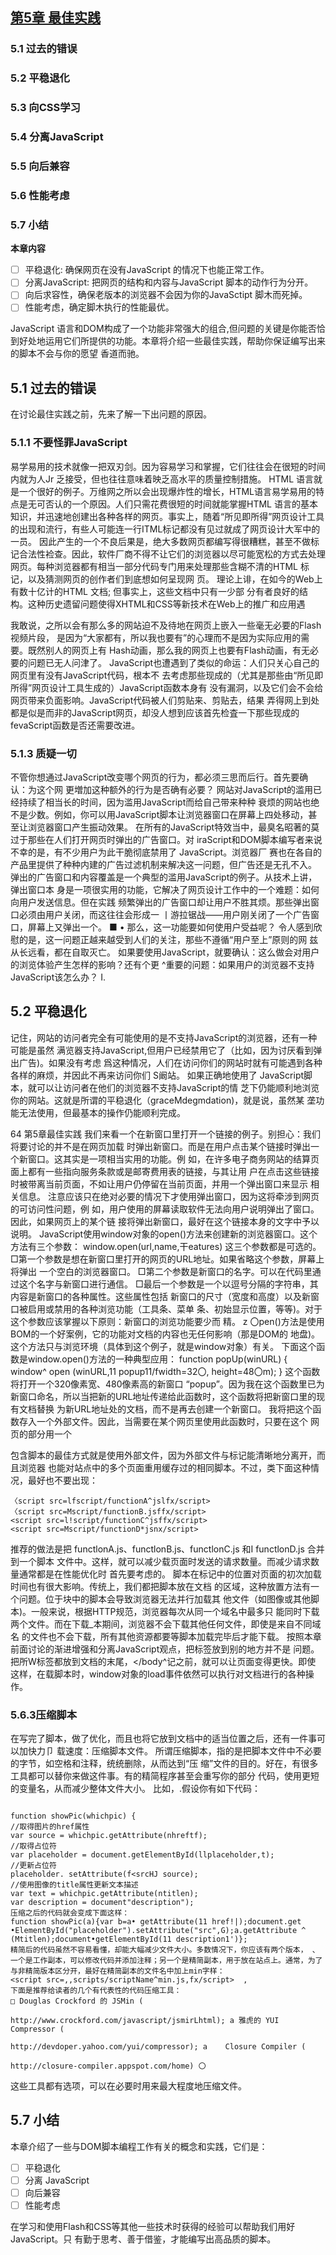 ##  [第5章 最佳实践](https://github.com/qianjilou/itbookshelf/tree/master/javascriptDOM)
###  5.1 过去的错误
###  5.2 平稳退化
###  5.3 向CSS学习
###  5.4 分离JavaScript
###  5.5 向后兼容
###  5.6 性能考虑
###  5.7 小结

**本章内容**
- [ ] 平稳退化: 确保网页在没有JavaScript 的情况下也能正常工作。
- [ ] 分离JavaScript: 把网页的结构和内容与JavaScript 脚本的动作行为分开。
- [ ] 向后求容性，确保老版本的浏览器不会因为你的JavaSctipt 脚木而死掉。
- [ ] 性能考虑，确定脚木执行的性能最优。  

JavaScript 语言和DOM构成了一个功能非常强大的组合,但问题的关键是你能否恰到好处地运用它们所提供的功能。本章将介绍一些最佳实践，帮助你保证编写出来的脚本不会与你的愿望
香道而驰。

##  5.1 过去的错误  

在讨论最住实践之前，先来了解一下出问题的原因。  

###  5.1.1 不要怪罪JavaScript  

易学易用的技术就像一把双刃剑。因为容易学习和掌握，它们往往会在很短的时间内就为人Jr 乏接受，但也往往意味着映乏高水平的质量控制措施。
HTML 语言就是一个很好的例子。万维网之所以会出现爆炸性的增长，HTML语言易学易用的特点是无可否认的一个原因。人们只需花费很短的时间就能掌握HTML 语言的基本知识，并迅速地创建出各种各样的网页。事实上，随着“所见即所得”网页设计工具的出现和流行，有些人可能连一行ITML标记都没有见过就成了网页设计大军中的一员。
因此产生的一个不良后果是，绝大多数网页都编写得很糟糕，甚至不做标记合法性裣查。因此，软件厂商不得不让它们的浏览器以尽可能宽松的方式去处理网页。每种浏览器都有相当一部分代码专门用来处理那些含糊不清的HTML 标记，以及猜测网页的创作者们到底想如何呈现网
页。
理论上诽，在如今的Web上有数十亿计的HTML 文档; 但事实上，这些文档中只有一少部
分有者良好的结构。这种历史遗留问题使得XHTML和CSS等新技术在Web上的推广和应用遇


我敢说，之所以会有那么多的网站迫不及待地在网页上嵌入一些毫无必要的Flash视频片段， 是因为“大家都有，所以我也要有”的心理而不是因为实际应用的需要。既然别人的网页上有 Hash动画，那么我的网页上也要有Flash动画，有无必要的问题已无人问津了。
JavaScript也遭遇到了类似的命运：人们只关心自己的网页里有没有JavaScript代码，根本不 去考虑那些现成的（尤其是那些由“所见即所得”网页设计工具生成的）JavaScript函数本身有 没有漏洞，以及它们会不会给网页带来负面影响。JavaScript代码被人们剪贴来、剪贴去，结果 弄得网上到处都是似是而非的JavaScript网页，却没人想到应该首先检査一下那些现成的 fevaScript函数是否还需要改进。  

###  5.1.3 质疑一切  




不管你想通过JavaScript改变哪个网页的行为，都必须三思而后行。首先要确认：为这个网
更増加这种额外的行为是否确有必要？
网站对JavaScript的滥用已经持续了相当长的时间，因为滥用JavaScript而给自己带来种种
衰烦的网站也绝不是少数。例如，你可以用JavaScript脚本让浏览器窗口在屏幕上四处移动，甚
至让浏览器窗口产生振动效果。
在所有的JavaScript特效当中，最臭名昭著的莫过于那些在人们打开网页时弹出的广告窗口。对
iraScript和DOM脚本编写者来说不幸的是，有不少用户为此干脆彻底禁用了 JavaScript。浏览器厂
赛也在各自的产品里提供了种种内建的广告过滤机制来解决这一问题，但广告还是无孔不入。
弹出的广告窗口和内容覆盖是一个典型的滥用JavaScript的例子。从技术上讲，弹出窗口本
身是一项很实用的功能，它解决了网页设计工作中的一个难题：如何向用户发送信息。但在实践
频繁弹出的广告窗口却让用户不胜其烦。那些弹出窗口必须由用户关闭，而这往往会形成一
丨游拉锯战——用户刚关闭了一个广告窗口，屏幕上又弹出一个。
■ •
那么，这一功能要如何使用户受益呢？
令人感到欣慰的是，这一问题正越来越受到人们的关注，那些不遵循“用户至上”原则的网
兹从长远看，都在自取灭亡。
如果要使用JavaScript，就要确认：这么做会对用户的浏览体验产生怎样的影响？还有个更 ^重要的问题：如果用户的浏览器不支持JavaScript该怎么办？
I.  

##  5.2 平稳退化  

记住，网站的访问者完全有可能使用的是不支持JavaScript的浏览器，还有一种可能是虽然 满览器支持JavaScript,但用户已经禁用它了（比如，因为讨厌看到弹出广告)。如果没有考虑 爲这种情况，人们在访问你们的网站时就有可能遇到各种各样的麻烦，并因此不再来访问你们
S阚站。
如果正确地使用了 JavaScript脚本，就可以让访问者在他们的浏览器不支持JavaScript的情 芝下仍能顺利地浏览你的网站。这就是所谓的平稳退化（graceMdegmdation)，就是说，虽然某 垄功能无法使用，但最基本的操作仍能顺利完成。

64 第5章最佳实践
我们来看一个在新窗口里打开一个链接的例子。别担心：我们将要讨论的并不是在网页加载 时弹出新窗口。而是在用户点击某个链接时弹出一个新窗口。这其实是一项相当实用的功能。例 如，在许多电子商务网站的结算页面上都有一些指向服务条款或是邮寄费用表的链接，与其让用 户在点击这些链接时被带离当前页面，不如让用户仍停留在当前页面，并用一个弹出窗口来显示 相关信息。
注意应该只在绝对必要的情况下才使用弹出窗口，因为这将牵涉到网页的可访问性问题，例 如，用户使用的屏幕读取软件无法向用户说明弹出了窗口。因此，如果网页上的某个链 接将弹出新窗口，最好在这个链接本身的文字中予以说明。
JavaScript使用window对象的open()方法来创建新的浏览器窗口。这个方法有三个参数：
window.open(url,name,干eatures)
这三个参数都是可选的。
□第一个参数是想在新窗口里打开的网页的URL地址。如果省略这个参数，屏幕上将弹出 一个空白的浏览器窗口。
□第二个参数是新窗口的名字。可以在代码里通过这个名字与新窗口进行通信。
□最后一个参数是一个以逗号分隔的字符串，其内容是新窗口的各种属性。这些属性包括 新窗口的尺寸（宽度和高度）以及新窗口被启用或禁用的各种浏览功能（工具条、菜单 条、初始显示位置，等等)。对于这个参数应该掌握以下原则：新窗口的浏览功能要少而 精。	z
〇pen()方法是使用BOM的一个好案例，它的功能对文档的内容也无任何影响（那是DOM的 地盘)。这个方法只与浏览环境（具体到这个例子，就是window对象）有关。
下面这个函数是window.open()方法的一种典型应用：
function popUp(winURL) {
window^ open (winURL,11 popup11/fwidth=32〇, height=48〇m);
}
这个函数将打开一个320像素宽、480像素高的新窗口 “popup”。因为我在这个函数里已为 新窗口命名，所以当把新的URL地址传递给此函数时，这个函数将把新窗口里的现有文档替换 为新URL地址处的文档，而不是再去创建一个新窗口。
我将把这个函数存入一个外部文件。因此，当需要在某个网页里使用此函数时，只要在这个 网页的<head>部分用一个<script>标签导入那个外部文件即可。函数本身不会对网页的可访问性 产生任何影响，会影响到网页的只是：我将如何使用此函数。
调用popUp函数的一个办法是使用伪协议（pseudo-protocol)。
“javascript:” 伪协议
“真”协议用来在因特网上的计算机之间传输数据包，如HTTP协议(http://)、FTP协议(ftp://)

5.2平稳退化 65
等，伪协议则是一种非标准化的协议。“javascript:”伪协议让我们通过一个链接来调用JavaScript
祿。
下面是通过“javascript”伪协议调用popUp()函数的具体做法：
<a href=,!javascript:popUp(1 http://www^example^com/1)ju>Example</a>
g	这条语句在支持“javascript”伪协议的浏览器中运行正常，较老的浏览器则会去尝试打开那
接但失败，支持这种伪协议但禁用了 JavaScript功能的浏览器会什么也不做。
总之，在HTML文档里通过“javascript:”伪协议调用JavaScript代码的做法非常不好。  

###  5.2.2 内嵌的事件处理函数  

我们已经在第4章的图片库脚本见识过事件处理函数的用途和用法了：把oncllck事件处理 运数作为属性嵌入<a>标签，该处理函数将在oncllck事件发生时调用图片切换函数。
这个技巧同样可以用来调用popup函数。但当在某个链接里用oncllck事件处理函数去打开 夢窗口时，这个链接的href属性似乎没有什么用处——与这个链接有关的重要信息已经都包括 £它的oncllck属性里了。这也正是我们经常会看到如下所示的链接的原因：
<a hre干onclick=MpopUp('httpr/Zwww.example• com/1);
• return false; ,r>Example<a>
因为在上面这条HTML指令里使用了 return false语句，这个链接不会真的被打开。“#”符 是一个仅供文档内部使用的链接记号（单就这条指令而言，“#”是未指向任何目标的内部链



戔;。在某些浏览器里，“#”链接指向当前文档的开头。把h「ef属性的值设置为“#”只是为了
一个空链接。实际工作全部由oncllck属性负责完成。
很遗憾，这个技巧与用“javascript”伪协议调用JavaScript代码的做法同样糟糕，因为它们
蔡不能平稳退化。如果用户已经禁用了浏览器的JavaScript功能，这样的链接将毫无用处。  

###  5.2.3 谁关心这个  

或许你对我反复强调“平稳退化”有些不解：让那些不支持或禁用了 JavaScript功能的浏览
香也能顺利地访问你的网站真的那么重要吗？
请想象一下，有个访问者来到了你的网站，他总是在浏览Web时同时禁用图像和JavaScript。
家肯定认为如今这样的用户已非常少见，而事实也正是如此。但这个访问者非常重要。
你想象的那个用户是一个搜索机器人（searchbot)。搜索机器人是一种自动化的程序，它们
氯览Web的目的是为了把各种网页添加到捜索引擎的数据库里。各大捜索引擎都有类似的程序。
目前，只有极少数搜索机器人能够理解JavaScript代码。所以，如果你的JavaScript网页不能平
稳退化，它们在搜索引擎上的排名就可能大受损害。
具体到popUp()函数，为其中的JavaScript代码预留出退路很简单：在链接里把href属性设
置为真实存在的URL地址，让它成为一个有效的链接，如下所示：
<a href=Hhttp://www^example•com/tr
• onclick=l,popUp(,http://www.exaniple^cornl; return false;,f>Example</a>

66 第5章最佳实践
因为URL地址出现了两次，上面这些代码显得有点冗长，但我们可以利用JavaScript语言把 它改写得简明一些。this可以用来代表任何一种当前元素，所以可以用this和getAttrlbuteO方 法提取出h「ef属性的值，如下所示：
<a href="http://www,examplK；om/’’
• onclick="popUp(this.getAttribute(rhref'); return false;”>Example</a>
老实说，上面这条语句没有精简多少。当前链接的h「ef属性还有一个更简明的引用办法 	使用由DOM提供的tlri s. href属性：
<a href=n http ://www* example •corn/11
^ onclick=npopUp(this.href; return false;f,>Example</a>
不管采用哪种方法，重要的是href属性现在已经有了合法的值。与h「ef= "javascript: •••" 或href ="#"相比，这几种变体的效果要好得多。
所以，在把href属性设置为真实存在的URL地址后，即使JavaScript已被禁用（或遇到了 捜索机)，这个链接也是可用的。虽然这个链接在功能上打了点儿折扣（因为它没有打开一个新 窗口），但它并没有彻底失效。这是一个经典的“平稳退化”的例子。
在本书此前介绍的所有技巧当中，这个技巧是最有用的，但它还有改进的余地。这个技巧 最明显的不足是：每当需要打开新窗口时，就不得不把一些JavaScript代码嵌入标记文档中。如 果能把包括事件处理函数在内的所有JavaScript代码全都放在外部文件里，这个技巧将更加完 善。  

##  5.3 向CSS学习  

此前，我曾以JavaScript和Flash为例，对技术会因为在诞生初期被人们滥用而造成恶劣后 果的问题进行了讨论。我们可以从过去的失误里学到很多东西。
不过，还有一些技术是从一开始就被人们小心谨慎地使用着的。我们可以从它们那里学到更 多的东西。  

###  5.3.1 结构与样式的分离  

CSS (层叠样式表）是一项了不起的技术。CSS可以让人们对网站设计工作中的各个方面做 出严格细致的控制。表面上看，CSS技术并无新内容，CSS能做到的用<table^fl<font^标签也 可以做到。CSS技术的最大优点是，它能够帮助你将Web文档的内容结构（标记）和版面设计 (样式）分离开来。
我们经常会遇到一些几乎每个元素都带有style属性的Web文档，而这是CSS技术最缺乏 效率的用法之一。真正能从CSS技术获益的方法，是把样式全部转移到外部文件中去。
与JavaScript和Flash相比，CSS的“出生”日期要晚得多。或许是已经从滥用JavaScript和 Flash的后果中吸取了教训的缘故，网页设计人员一开始使用CSS时就采用了一种深思熟虑、渐 进增强的态度。
把文档的结构和样式分为两部分的CSS技术给每个人都带来了方便。如果你的工作是编写的内容，现在只要集中精力把文档的内容正确地标记出来就行了，用不着再与充斥着<able> .^f〇nt>等标签的模板打交道，也就用不着再担心会把文档的版面设计弄得一团糟。如果你的工 修是设计网页的版面，现在只要集中精力把诸如颜色、字体和位置等在一些外部文件里设置妥当 盏行了，而无需再接触文档，最多只需要添加些类或是Id属性。
作为CSS技术的突出优点，文档结构与文档样式的分离可以确保网页都能平稳退化。具备 C5S支持的浏览器固然可以把网页呈现得美仑美奂，不支持或禁用了 CSS功能的浏览器同样可 网页的内容按照正确的结构显示出来。
按这种原则使用JavaScript时，我们可以从CSS身上借鉴到很多东西。  

###  5.3.2 渐进增强  

在网页设计人员当中流传着这样一句格言：“内容就是一切”。如果没有内容，创建网站还有
I用？
话虽如此，也不能简单地把原始内容发布到网上，而不加任何描述。内容需要用HTML或 TML之类的标记语言来描述。在创建网站的时候，给内容加上正确的HTML标记是第一个步 或许也是最重要的步骤。我们可以修正那句格言为“标记良好的内容就是一切”。
只有正确地使用标记语言才能对内容做出准确的描述。各种标记负责提供诸如“这是列表 獲\ “这是文本段落”之类的信息。如果不使用<11>、<P>之类的标签，我们就很难把它们区分
在给内容加上各种标记后，就可以使用各种CSS指令控制内容的显示效果。CSS指令构成 了一个表示层。这个表示层就像是一张透明的彩色薄膜，可以包裹到文档的结构上，使文档的内 容呈现出各种色彩。但即使去掉这个表示层，文档的内容也依然可以访问（只是缺乏色彩而已)。 所谓“渐进增强”就是用一些额外的信息层去包裹原始数据。按照“渐进增强”原则创建出 网页几乎（如果不是“全部”的话）都符合“平稳退化”原则。
类似于CSS，JavaScript和DOM提供的所有功能也应该构成一个额外的指令层。CSS代码负 衰提供关于“表示”的信息，JavaScript代码负责提供关于“行为”的信息。行为层的应用方式
与表不层一样。
要想获得最佳的“表示”效果，就应该把CSS代码从HTML文档里分离出来放在一些外部 文件里。像下面这样把CSS代码混杂在HTML文档里也不是不可以，但这种做法弊大于利：
<p style=Mfont-weight: bold; color: red;"> Be careful!.
</p>	、
更值得推荐的办法是，先把样式信息存入一个外部文件，再在文档的head部分用<11nk>标签 妄调用这个文件：
•warning { font-weight: bold;

68	第5章最佳实践
cl ass属性是样式与文档内容之间的联结纽带：
<p class=,lwarning,t>
Be careful!
</p>
这显然更容易阅读和理解，而且样式信息也更容易修改了。例如，假设你在100个文档里使 用了 warning类来排版各种警告信息，而现在想统一改变那些警告信息的显示效果，比如把它们 的颜色都从红色改为蓝色。那么，如果你已经把它们的表示层和结构分开了，就可以很容易地修 改样式了。
•warning { font-weight: bold; color: blue;
>
如果把这个样式混杂在那i〇〇个文档里，则不得不进行大量的“搜索并替换”操作。
显然，把CSS代码从HTML文档里分离出来可以让CSS工作得最好。这个适用于CSS表示 层的结论同样适用于JavaScript行为层。  

##  5.4 分离 JavaScript  

你此前见到的JavaScript代码都已经与HTML文档分得很开了。负责实际完成各项任务的 JavaScript函数都已存入外部文件，问题出现在内嵌的事件处理函数中。
类似于使用style属性，在HTML文档里使用诸如oncllck之类的属性也是一种既没有效率 又容易引发问题的做法。如果我们用一个“挂钩”、，就像CSS机制中的class或Id属性那样，把 JavaScript代码调用行为与HTML文档的结构和内容分离开，网页就会健壮得多。那么，可否用 下面这条语句来表明“当这个链接被点击时，它将调用popUpO函数”的意思呢？
<a href-Mhttp://www•example•com/n class=,,popup,l>Example</a>
我很高兴告诉大家：完全可以这样做。JavaScript语言不要求事件必须在HTML文档里处理， 我们可以在外部JavaScript文件里把一个事件添加到HTML文档中的某个元素上：
element.event = action...
关键是怎样才能把应该获得这个事件的元素确定下来。这个问题可以利用class或Id属性 来解决。
如果想把一个事件添加到某个带有特定Id属性的元素上，用getElementByld就可以解决问题:
getElementByld(id).event = action
如果事情涉及多个元素，我们可以用getElementsByTagName和getAttribute把事件添加到有 着特定属性的一组元素上。
具体步骤如下所示。
把文档里的所有链接全放入一个数组里。
遍历数组。
如果某个链接的cl ass属性等于popup，就表示这个链接在被点击时应该调用popUpO函数。


人把这个链接的href属性值传递给popUp()函数；
B.取消这个链接的默认行为，不让这个链接把访问者带离当前窗口。 面是实现上述步骤的JavaScript代码：
var links = document.getElementsByTagName(Mafl); for (var i=0; i<links*length; i++) { if (links[i].getAttribute(Mclass!f) == npopupH) { links[i]^onclick = function() { popUp(this^getAttribute(,!hrefrt)); return false:
以上代码将把调用popUpO函数的oncli'ck事件添加到有关的链接上。只要把它们存入一个外
JavaScript文件，就等于是把这些操作从HTML文档里分离出来了。而这就是“分离JavaScript”
义。
还有个问题需要解决：如果把这段代码存入外部JavaScript文件，它们将无法正常运行。因
段代码的第一行是：
var links = document^getElementsByTagName(,laM);
这条语句将在JavaScript文件被加载时立刻执行。如果JavaScript文件是从HTML文档的
w分用<sc「1pt>标签调用的，它将在HTML文档之前加载到浏览器里。同样，如果<sc「1pt>
位于文档底部</body>之前，就不能保证哪个文件最先结束加载（浏览器可能一次加载多个)。
运为脚本加载时文档可能不完整，所以模型也不完整。没有完整的DOM, getElementsByTagName
等方法就不能正常工作。
必须让这些代码在HTML文档全部加载到浏览器之后马上开始执行。还好，HTML文档全 奪 加载完毕时将触发一个事件，这个事件有它自己的事件处理函数。
文档将被加载到一个浏览器窗口里，document对象又是window对象的一个属性。当window 诗象触发onload事件时，document对象已经存在。
我将把我的JavaScript代码打包在prepareLInks函数里，并把这个函数添加到window对象的 7]oad事件上去。这样一来，DOM就可以正常工作了：

window.onload = prepareLinks;
function prepareLinks() {
var links = document•getElementsByTagName(tlan);
for (var i=〇; i<links^length; i++) {
if (links[i]^getAttribute(HclassH)
links[i]•onclick = function() {
popUp(this^getAttribute(l,href,1));
return false;

"popup”） {
别忘记把popup函数也保存到那个外部JavaScript文件里去:

function popUp(winURL) {
window^open(winURL/,popup,f/lwidth=320,height=480n);
这是一个非常简单的例子，但它演示了怎样才能成功地把行为与结构分离开来。在第6章， 我还会介绍几种可以在文档加载时把事件添到元素上去的巧妙办法。  

##  5.5 向后兼容  

正如前面反复强调的那样，你的网站的访问者很可能未启用JavaScript功能。此外，不同的 浏览器对JavaScript的支持程度也不一样。绝大多数浏览器都能或多或少地支持JavaScript，而绝 大多数现代的浏览器对DOM的支持都非常不错。但比较古老的浏览器却很可能无法理解DOM 提供的方法和属性。因此，即使某位用户在访问你的网站时使用的是支持JavaScript的浏览器， 某些脚本也不一定能正常工作。  

###  5.5.1 对象检测  

针对这一问题的最简单的解决方案是，检测浏览器对JavaScript的支持程度。这有点儿像游 乐园里的警告牌：“你必须达到这一身高才能参与这项游乐活动”。换句话说，需要在D0M脚本 里表达出下面这个含义：“你必须理解这么多的JavaScript语言才能执行这些语句”。
这个解决方案很容易实现：只要把某个方法打包在一个If语句里，就可以根据这条If语句 的条件表达式的求值结果是true (这个方法存在）还是false (这个方法不存在）来决定应该采 取怎样的行动。这种检测称为对象检测（objectdetecticm)。第2章介绍过，几乎所有的东西（包 括各种方法在内)都可以被当做对象来对待，而这意味着我们可以容易地把不支持某个特定D0M 方法的浏览器检测出来：
if (method) { statements
}
例如，如果有一个使用了 getElementByldO方法的函数，就可以在调用getElementByldO方法 之前先检査用户所使用的浏览器是否支持这个方法。在使用对象检测时，一定要删掉方法名后面 的圆括号，如果不删掉，测试的将是方法的结果，无论方法是否存在。
function myFunction() { if (documentsgetElementByld) { statements using getElementByld
}
>
因此，如果某个浏览器不支持getElementByldO方法，它就永远也不会执行使用此方法的语句。
这个解决方案的唯一不足是，如此编写出来的函数会增加一对花括号。如果需要在函数里检 测多个D0M方法和/或属性是否存在，这个函数中最重要的语句就会被深埋在一层又一层的花括 号里。而这样的代码往往很难阅读和理解。
把测试条件改为“如果你不理解这个方法，请离开”则更简单。
为了把测试条件从“如果你理解……”改为“如果你不理解……”，需要使用“逻辑非”操

?，这个操作符在JavaScript语言里表示为一个惊叹号：
if (!method)
測试条件中的“……请离开”可以用一条「eturn语句来实现。因为这相当于中途退出函数， 址它返回布尔值false比较贴切。用来测试getElementByld是否存在的语句如下所示：
if (IgetElementByld) { return false;
因为花括号部分只有「eturn false —条语句，我们可以把它简写成一行：
if (IgetElementByld) return false;
如果需要测试多个方法或属性是否存在，可以用“逻辑或”操作符将其合并，这个操作符在 pfe%BScript语言里表示为两个竖线符号。如下所示：
if (IgetElementByld || IgetElementsByTagName) return false;
如果这是游乐园里的一块警告牌的话，它的意思是“如果你不理解getElementByld和 ^ElementsByTagName，你就不能参与这项游乐活动”。
现在，我将按照这一思路，在用来把oncllck事件添加到链接上去的网页加载脚本里插入一 条if语句。那个脚本里使用了 getElementsB/TagName，所以需要插入一条If语句去检査浏览器是 否理解这个方法：
window^onload = function() { if (!document•getElementsByTagName) return false; var Inks = document•getElementsByTagName(lfalf); for (var i=〇; i<lnks^length; i++) { if (lnks[i].getAttribute("class") == "popup") { lnks[i]^onclick = function() { popUp(this,getAttribute("href")); return false;
虽然只是一条简单的if语句，但它可以确保那些/古老的”浏览器不会因为我的脚本代码 齑出问题。这么做是为了让脚本有良好的向后兼容性。为我在给网页添加各有关行为时始终遵 循了 “渐进增强”的原则，所以可以确切地知道我添加的那些都能平稳退化，我的网页在那些“古 老的”浏览器里也能正常浏览。那些只支持一部分JavaScript功能但不支持DOM的浏览器仍可 以访问我的网页的内容。  

###  5.5.2 浏览器嗅探技术  

在JavaScript脚本代码里，在使用某个特定的方法或属性之前，先测试它是否真实存在是确 保向后兼容性最安全和最可信的办法，但它并不是唯一的办法。在浏览器市场群雄逐鹿的那个年 代，一种称为浏览器嗅探（browsersniffimg)的技术曾经非常流行。
“浏览器嗅探”指通过提取浏览器供应商提供的信息来解决向后兼容问题。从理论上讲，可

72	第5章最佳实践
以通过JavaScript代码检索关于浏览器品牌和版本的信息，这些信息可以用来改善JavaScript脚 本代码的向后兼容性，但这是一种风险非常大的技术。
首先，浏览器有时会“撒谎”。因为历史原因，有些浏览器会把自己报告为另外一种浏览器， 还有一些浏览器允许用户任意修改这些信息。
其次，为了适用于多种不同的浏览器，浏览器嗅探脚本会变得越来越复杂。如果想让浏览器 嗅探脚本能够跨平台工作，就必须测试所有可能出现的供应商和版本号组合。这是^个无穷尽的 任务，测试的组合情况越多，代码就越复杂和冗长。
最后，许多浏览器嗅探脚本在进行这类测试时要求浏览器的版本号必须得到精确的匹配。因 此，每当市场上出现新版本时，就不得不修改这些脚本。
令人感到欣慰的是，充满着风险的浏览器嗅探技术正在被更简单也更健壮的对象检测技术所 取代。  

##  5.6 性能考虑  

很多人都会忽视脚本对Web应用整体性能的影响。为保证应用流畅地运行，在为文档编写 和应用脚本时，需要注意一些问题。  

###  5.6.1 尽量少访问DOM和尽量减少标记  

访问DOM的方式对脚本性能会产生非常大的影响。以下面代码为例：
i千（doamient.getElementsByTagMame(’ra").length > 0) { var links = document•getElementsByTagName(Hafr); for (var i=0; i<links-length; i++) {
//对每个链接做点处理
搞清楚这段代码要干什么，自然就会明白问题在哪里了。首先，它取得了所有<a>元素，然 后检査它们的个数是不是大于〇:
if (document.getElementsByTagMame(na").length > 0) {
然后，如果大于〇,它会再次取得^有<a>元素，循环遍历这些元素并应用某些操作：
var links = documentsgetElementsByTagName(,*a11); for (var i=0; iclinks•length; i++) {
虽然这段代码可以运行，但它不能保持最优的性能。不管什么时候，只要是查询DOM中的 某些元素，浏览器都会搜索整个DOM树，从中査找可能匹配的元素。这段代码居然使用了两次 getElementsByTagName方法去执行相同的操作，浪费了一次搜索。更好的办法是把第一次捜索的结 果保存在一个变量中，然后在循环里重用该结果，比如：
var links = document•getEleir)entsByTagName(Hatl); if (links.length > 0) {
for (var i=〇; i<links•length; i++) {	'
//对每个链接做点处理

这样一来，代码功能没有变，但捜索DO。的次数由两次降低到了一次。
前面例子中的问题还比较容易发现。要是你有多个函数重复做同一件事，恐怕就不太好发现 了。比如，要是有一个函数检査每个链接中的popup类，而另外一个函数检查每个链接中的hover 类，那么同样也会造成捜索浪费。在多个函数都会取得一组类似元素的情况下，可以考虑重构代 码，把搜索结果保存在一个全局变量里，或者把一组元素直接以参数形式传递给函数。
另一个需要注意的地方，就是要尽量减少文档中的标记数量。过多不必要的元素只会增加 DOM树的规模，进而增加遍历DOM树以查找特定元素的时间。  

###  5.6.2 合并和放置脚本  

本书中的多数示例都使用外部脚本文件，在文档中通S<scr1pt>元素把它们包含进来，如下
<script rc=flscript/function^jsfl></script>
包含脚本的最佳方式就是使用外部文件，因为外部文件与标记能清晰地分离开，而且浏览器 也能对站点中的多个页面重用缓存过的相同脚本。不过，类下面这种情况，最好也不要出现：
```
〈script src=lfscript/functionA^jslfx/script>
〈script src=Mscript/functionB.jsffx/script>
<script src=l!script/functionC^jsffx/script>
<script src=Mscript/functionD*jsnx/script>
```
推荐的做法是把 functlonA.js、functlonB.js、functlonC.js 和I functlonD.js 合并到一个脚本 文件中。这样，就可以减少载页面时发送的请求数量。而减少请求数量通常都是在性能优化时 首先要考虑的。
脚本在标记中的位置对页面的初次加载时间也有很大影响。传统上，我们都把脚本放在文档 的<head>区域，这种放置方法有一个问题。位于<head>块中的脚本会导致浏览器无法并行加载其 他文件（如图像或其他脚本)。一般来说，根据HTTP规范，浏览器每次从同一个域名中最多只 能同时下载两个文件。而在下载_本期间，浏览器不会下载其他任何文件，即使是来自不同域名 的文件也不会下载，所有其他资源都要等脚本加载完毕后才能下载。
按照本章前面讨论的渐进增强和分离JavaScript观点，把<scr1pt>标签放到别的地方并不是 问题。把所W<scr1pt>标签都放到文档的末尾，</body^记之前，就可以让页面变得更快。即使 这样，在载脚本时，window对象的load事件依然可以执行对文档进行的各种操作。  

###  5.6.3压缩脚本  

在写完了脚本，做了优化，而且也将它放到文档中的适当位置之后，还有一件事可以加快力卩 载速度：压缩脚本文件。
所谓压缩脚本，指的是把脚本文件中不必要的字节，如空格和注释，统统删除，从而达到“压 缩”文件的目的。好在，有很多工具都可以替你来做这件事。有的精简程序甚至会重写你的部分 代码，使用更短的变量名，从而减少整体文件大小。
比如，.假设你有如下代码：

```

function showPic(whichpic) {
//取得图片的href属性
var source = whichpic.getAttribute(nhreftf);
//取得占位符
var placeholder = document.getElementById(llplaceholder,t);
//更新占位符
placeholder. setAttribute(f<srcHJ source);
//使用图像的title属性更新文本描述
var text = whichpic.getAttribute(ntitlen);
var description = document"description");
压缩之后的代码就会变成下面这样：
function showPic(a){var b=a• getAttribute(11 href!|);document.get •ElementById("placeholder").setAttribute("src",G);a.getAttribute ^ (Mtitlen);document•getElementById(11 description1')};
精简后的代码虽然不容易看懂，却能大幅减少文件大小。多数情况下，你应该有两个版本， 、一个是工作副本，可以修改代码并添加注释；另一个是精简副本，用于放在站点上。通常，为了 与非精简版本区分开，最好在精简副本的文件名中加上min字样：
<script src=,,scripts/scriptName^min.js,fx/script>	,
下面是推荐给读者的几个有代表性的代码压缩工具：
□ Douglas Crockford 的 JSMin (

http://www.crockford.com/javascript/jsmirLhtml); a 雅虎的 YUI Compressor (

http://devdoper.yahoo.com/yui/compressor); a	Closure Compiler (

http://closure-compiler.appspot.com/home) 〇
```
这些工具都有选项，可以在必要时用来最大程度地压缩文件。  

##  5.7 小结  

本章介绍了一些与DOM脚本编程工作有关的概念和实践，它们是：
- [ ] 平稳退化
- [ ] 分离 JavaScript
- [ ] 向后兼容
- [ ] 性能考虑  

在学习和使用Flash和CSS等其他一些技术时获得的经验可以帮助我们用好JavaScript。只 有勤于思考、善于借鉴，才能编写出高品质的脚本。



